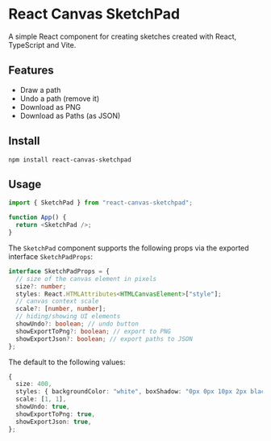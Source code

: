 # React Canvas SketchPad

A simple React component for creating sketches created with React, TypeScript and Vite.

## Features

- Draw a path
- Undo a path (remove it)
- Download as PNG
- Download as Paths (as JSON)



## Install

`npm install react-canvas-sketchpad`

## Usage

```ts
import { SketchPad } from "react-canvas-sketchpad";

function App() {
  return <SketchPad />;
}
```

The `SketchPad` component supports the following props via the exported interface `SketchPadProps`:

```ts
interface SketchPadProps = {
  // size of the canvas element in pixels
  size?: number;
  styles: React.HTMLAttributes<HTMLCanvasElement>["style"];
  // canvas context scale
  scale?: [number, number];
  // hiding/showing UI elements
  showUndo?: boolean; // undo button
  showExportToPng?: boolean; // export to PNG
  showExportJson?: boolean; // export paths to JSON
};
```

The default to the following values:

```ts
{
  size: 400,
  styles: { backgroundColor: "white", boxShadow: "0px 0px 10px 2px black" },
  scale: [1, 1],
  showUndo: true,
  showExportToPng: true,
  showExportJson: true,
};
```
